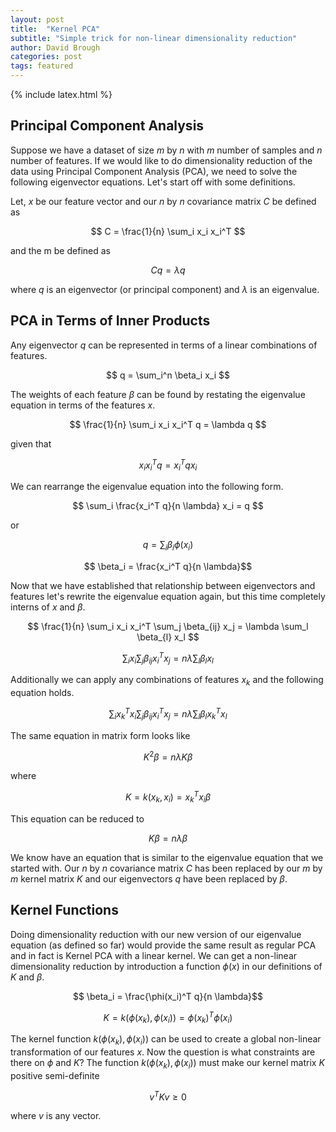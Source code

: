 ```yaml
---
layout: post
title:  "Kernel PCA"
subtitle: "Simple trick for non-linear dimensionality reduction"
author: David Brough
categories: post
tags: featured
---
```

{% include latex.html %}

## Principal Component Analysis

Suppose we have a dataset of size
$m$ by $n$ with $m$ number of samples and $n$ number of features. If we
would like to do dimensionality reduction of the data using Principal
Component Analysis (PCA), we need to solve the following eigenvector
equations. Let's start off with some definitions.

Let, $x$ be our feature vector and our $n$ by $n$ covariance matrix $C$ be defined as

$$ C = \frac{1}{n} \sum_i x_i x_i^T $$

and the m  be defined as

$$ C q = \lambda q $$

where $q$ is an eigenvector (or principal component) and $\lambda$ is an eigenvalue.

## PCA in Terms of Inner Products
Any eigenvector $q$ can be represented in terms of
a linear combinations of features.

$$ q = \sum_i^n \beta_i x_i $$

The weights of each feature $\beta$ can be found by restating the eigenvalue
equation in terms of the features $x$.

$$ \frac{1}{n} \sum_i x_i x_i^T q = \lambda q $$

given that

$$ x_i x_i^T q = x_i^T q x_i $$

We can rearrange the eigenvalue equation into the following form.

$$ \sum_i  \frac{x_i^T q}{n \lambda}  x_i =  q $$

or

$$ q = \sum_i  \beta_i   \phi(x_i)$$

$$ \beta_i  = \frac{x_i^T q}{n \lambda}$$

Now that we have established that relationship between eigenvectors
and features let's rewrite the eigenvalue equation again, but this time
completely interns of $x$ and $\beta$.

$$ \frac{1}{n} \sum_i x_i x_i^T \sum_j  \beta_{ij}   x_j = \lambda \sum_l  \beta_{l} x_l $$


$$ \sum_i x_i  \sum_j  \beta_{ij}  x_i^T x_j = n \lambda \sum_l  \beta_{l}   x_l $$

Additionally we can apply any combinations of features $x_k$ and the following equation holds.

$$ \sum_i x_k^T x_i  \sum_j  \beta_{ij}  x_i^T x_j = n \lambda \sum_l \beta_{l} x_k^T x_l $$

The same equation in matrix form looks like

$$ K^2 \beta = n \lambda K \beta$$

where

$$ K = k(x_k, x_i) =  x_k^T x_i \beta$$

This equation can be reduced to

$$ K \beta = n \lambda \beta$$

We know have an equation that is similar to the eigenvalue equation
that we started with. Our $n$ by $n$ covariance matrix $C$ has been replaced by
our $m$ by $m$ kernel matrix $K$ and our eigenvectors $q$ have been replaced by
$\beta$.

## Kernel Functions

Doing dimensionality reduction with our new version of our eigenvalue equation (as defined so far)
would provide the same result as regular PCA and in fact is Kernel PCA with a linear kernel.
We can get a non-linear dimensionality reduction by introduction
a function $\phi(x)$ in our definitions of $K$ and $\beta$.


$$ \beta_i  = \frac{\phi(x_i)^T q}{n \lambda}$$

$$ K = k(\phi(x_k), \phi(x_i)) =  \phi(x_k)^T \phi(x_i)$$

The kernel function $k(\phi(x_k), \phi(x_i))$ can be used to create a global non-linear
transformation of our features $x$. Now the question is what constraints
are there on $\phi$ and $K$? The function $k(\phi(x_k), \phi(x_i))$ must
make our kernel matrix $K$ positive semi-definite

$$ v^T K v \geq 0 $$

where $v$ is any vector.

<!-- Some typical kernels in include

|            |      $k(x_k, x_i)$ |
|------------|-------------------:|
| Polynomial | $x_k^T x_i + c)^d$ | -->

